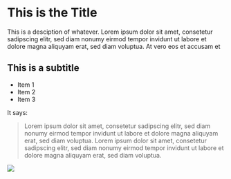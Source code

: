 # This is the Title
This is a desciption of whatever. Lorem ipsum dolor sit amet, consetetur sadipscing elitr, sed diam nonumy eirmod tempor invidunt ut labore et dolore magna aliquyam erat, sed diam voluptua. At vero eos et accusam et
## This is a subtitle
* Item 1
* Item 2
* Item 3

It says:
> Lorem ipsum dolor sit amet, consetetur sadipscing elitr, sed diam nonumy eirmod tempor invidunt ut labore et dolore magna aliquyam erat, sed diam voluptua.
> Lorem ipsum dolor sit amet, consetetur sadipscing elitr, sed diam nonumy eirmod tempor invidunt ut labore et dolore magna aliquyam erat, sed diam voluptua.

<img src="https://www.serieslyawesome.tv/wp-content/uploads/2015/09/dangermouse-640x360.jpg"/>